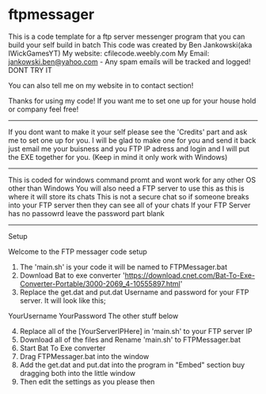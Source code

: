 # ftpmessager
This is a code template for a ftp server messenger program that you can build your self build in batch
This code was created by Ben Jankowski(aka IWickGamesYT)
My website: cfilecode.weebly.com
My Email: jankowski.ben@yahoo.com - Any spam emails will be tracked and logged! DONT TRY IT

You can also tell me on my website in to contact section!

Thanks for using my code! If you want me to set one up for your house hold or company feel free!

---------

If you dont want to make it your self please see the 'Credits' part and ask me to set one up for you. I will be glad to make one for you and send it back just email me your buisness and you FTP IP adress and login and I will put the EXE together for you.
(Keep in mind it only work with Windows)

---------

This is coded for windows command promt and wont work for any other OS other than Windows
You will also need a FTP server to use this as this is where it will store its chats
This is not a secure chat so if someone breaks into your FTP server then they can see all of your chats
If your FTP Server has no passowrd leave the password part blank

---------

Setup

Welcome to the FTP messager code setup

1) The 'main.sh' is your code it will be named to FTPMessager.bat
2) Download Bat to exe converter 'https://download.cnet.com/Bat-To-Exe-Converter-Portable/3000-2069_4-10555897.html'
3) Replace the get.dat and put.dat Username and password for your FTP server. It will look like this;

YourUsername
YourPassword
The other stuff below

4) Replace all of the [YourServerIPHere] in 'main.sh' to your FTP server IP
5) Download all of the files and Rename 'main.sh' to FTPMessager.bat
6) Start Bat To Exe converter
7) Drag FTPMessager.bat into the window
8) Add the get.dat and put.dat into the program in "Embed" section buy dragging both into the little window
9) Then edit the settings as you please then 
